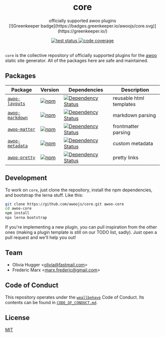 <h1 align="center">
  core 
</h1>

<p align="center">
  officially supported awoo plugins<br>[![Greenkeeper badge](https://badges.greenkeeper.io/awoojs/core.svg)](https://greenkeeper.io/)
</p>

<div align="center">
  <!-- test status -->
  <a href="https://travis-ci.org/awoojs/core">
    <img src="https://img.shields.io/travis/awoojs/core.svg?style=flat-square"
     alt="test status" />
  </a>
  <!-- code coverage -->
  <a href="https://codecov.io/gh/awoojs/core">
    <img src="https://img.shields.io/codecov/c/github/awoojs/core.svg?style=flat-square"
     alt="code coverage" />
  </a>
</div>

<br />

`core` is the collective repository of officially supported plugins for the
[awoo](http://npm.im/awoo) static site generator. All of the packages here
are safe and maintained.

## Packages

| Package | Version | Dependencies | Description |
| -------- | ------- | -------------- | ------------ |
| [`awoo-layouts`](/packages/layouts) | [![npm](https://img.shields.io/npm/v/awoo-layouts.svg?style=flat-square)](https://npm.im/awoo-layouts) | [![Dependency Status](https://david-dm.org/awoojs/core.svg?path=packages/layouts&style=flat-square)](https://david-dm.org/awoojs/core?path=packages/layouts) | reusable html templates |
| [`awoo-markdown`](/packages/markdown) | [![npm](https://img.shields.io/npm/v/awoo-markdown.svg?style=flat-square)](https://npm.im/awoo-markdown) | [![Dependency Status](https://david-dm.org/awoojs/core.svg?path=packages/markdown&style=flat-square)](https://david-dm.org/awoojs/core?path=packages/markdown) | markdown parsing |
| [`awoo-matter`](/packages/matter) | [![npm](https://img.shields.io/npm/v/awoo-matter.svg?style=flat-square)](https://npm.im/awoo-matter) | [![Dependency Status](https://david-dm.org/awoojs/core.svg?path=packages/matter&style=flat-square)](https://david-dm.org/awoojs/core?path=packages/matter) | frontmatter parsing |
| [`awoo-metadata`](/packages/metadata) | [![npm](https://img.shields.io/npm/v/awoo-metadata.svg?style=flat-square)](https://npm.im/awoo-metadata) | [![Dependency Status](https://david-dm.org/awoojs/core.svg?path=packages/metadata&style=flat-square)](https://david-dm.org/awoojs/core?path=packages/metadata) | custom metadata |
| [`awoo-pretty`](/packages/pretty) | [![npm](https://img.shields.io/npm/v/awoo-pretty.svg?style=flat-square)](https://npm.im/awoo-pretty) | [![Dependency Status](https://david-dm.org/awoojs/core.svg?path=packages/pretty&style=flat-square)](https://david-dm.org/awoojs/core?path=packages/pretty) | pretty links            |

## Development

To work on `core`, just clone the repository, install the npm dependencies, and
bootstrap the lerna stuff. Like this:

```sh
git clone https://github.com/awoojs/core.git awoo-core
cd awoo-core
npm install
npx lerna bootstrap
```

If you're implementing a new plugin, you can pull inspiration from the other
ones (making a plugin template is still on our TODO list, sadly). Just open
a pull request and we'll help you out!

## Team

- Olivia Hugger <[olivia@fastmail.com](mailto:olivia@fastmail.com)>
- Frederic Marx <[marx.frederic@gmail.com](mailto:marx.frederic@gmail.com)>

## Code of Conduct

This repository operates under the [`weallbehave`](https://github.com/wealljs/weallbehave) Code of Conduct. Its contents can be found in [`CODE_OF_CONDUCT.md`](CODE_OF_CONDUCT.md).

## License

[MIT](/LICENSE)

